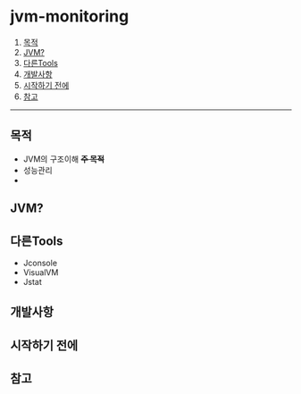 # jvm-monitoring

1. [목적](#목적)
2. [JVM?](#JVM?)
3. [다른Tools](#tools)
4. [개발사항](#개발사항)
5. [시작하기 전에](#before-start)
6. [참고](#ref)
----

## 목적
* JVM의 구조이해 ~~**주 목적**~~
* 성능관리
* 
## JVM?

## 다른Tools
* Jconsole
* VisualVM
* Jstat
## 개발사항

## 시작하기 전에

## 참고

